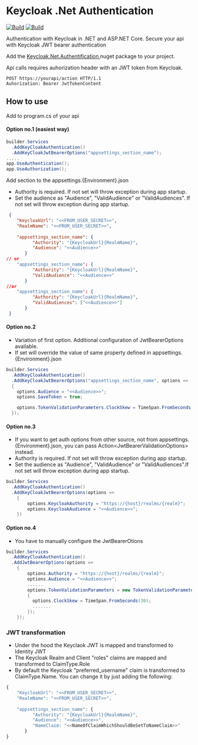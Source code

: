 # Keycloak .Net Authentication
[![Build](https://github.com/horatiu-cod/Keycloak.Net.Authentication/actions/workflows/build.yml/badge.svg?branch=main)](https://github.com/horatiu-cod/Keycloak.Net.Authentication/actions/workflows/build.yml)
[![Build](https://github.com/horatiu-cod/Keycloak.Net.Authentication/actions/workflows/codeql-analysis.yml/badge.svg?branch=main)](https://github.com/horatiu-cod/Keycloak.Net.Authentication/actions/workflows/codeql-analysis.yml)

Authentication with Keycloak in .NET and ASP.NET Core. Secure your api with Keycloak JWT bearer authentication

Add the [ Keycloak.Net.Authentification ](https://www.nuget.org/packages/Keycloak.Net.Authentication)  nuget package to your project.


Api calls requires auhorization header with an JWT token from Keycloak.
```curl
POST https://yourapi/action HTTP/1.1
Auhorization: Bearer JwtTokenContent
```

## How to use
Add to program.cs of your api
#### Option no.1 (easiest way)
```csharp
builder.Services
  .AddKeyCloakAuthentication()
  .AddKeyCloakJwtBearerOptions("appsettings_section_name");
.....
app.UseAuthentication();
app.UseAuthorization();

```
Add section to the appsettings.{Environment}.json
- Authority is required. If not set will throw exception during app startup.
- Set the audience as "Audience", "ValidAudience" or "ValidAudiences". If not set will throw exception during app startup.
```json
 {
    "KeycloakUrl": "<<FROM_USER_SECRET>>",
    "RealmName": "<<FROM_USER_SECRET>>",
    
    "appsettings_section_name": {
          "Authority": "{KeycloakUrl}{RealmName}",
          "Audience": "<<Audience>>"
       }
// or
    "appsettings_section_name": {
          "Authority": "{KeycloakUrl}{RealmName}",
          "ValidAudience": "<<Audience>>"
       }
//or
    "appsettings_section_name": {
          "Authority": "{KeycloakUrl}{RealmName}",
          "ValidAudiences": ["<<Audience>>"]
       }
 }
```
#### Option no.2 
- Variation of first option. Additional configuration of JwtBearerOptions available.
- If set will override the value of same property defined in appsettings.{Environment}.json
```csharp
builder.Services
  .AddKeyCloakAuthentication()
  .AddKeyCloakJwtBearerOptions("appsettings_section_name", options =>
  {
    options.Audience = "<<Audience>>";
    options.SaveToken = true;

    options.TokenValidationParameters.ClockSkew = TimeSpan.FromSeconds(30);
  });
```
#### Option no.3
- If you want to get auth options from other source, not from appsettings.{Environment}.json, you can pass Action\<JwtBearerValidationOptions\> instead.
- Authority is required. If not set will throw exception during app startup.
- Set the audience as "Audience", "ValidAudience" or "ValidAudiences".If not set will throw exception during app startup.
```csharp
builder.Services
  .AddKeyCloakAuthentication()
  .AddKeyCloakJwtBearerOptions(options =>
    {
        options.KeycloakAuthority = "https://{host}/realms/{realm}";
        options.KeycloakAudience = "<<Audience>>";
    })

```
#### Option no.4
- You have to manually configure the JwtBearerOtions
```csharp
builder.Services
  .AddKeyCloakAuthentication()
  .AddJwtBearerOptions(options =>
    {
        options.Authority = "https://{host}/realms/{realm}";
        options.Audience = "<<Audience>>";
        ......
        options.TokenValidationParameters = new TokenValidationParameters( options =>
        {
          options.ClockSkew = TimeSpan.FromSeconds(30);
          .......
        });
    });
```
### JWT transformation
- Under the hood the Keyclaok JWT is mapped and transformed to Identity JWT
- The Keycloak Realm and Client "roles" claims are mapped and transformed to ClaimType.Role
- By default the Keycloak "preferred_username" claim is transformed to ClaimType.Name. You can change it by just adding the following:
```js
{
    "KeycloakUrl": "<<FROM_USER_SECRET>>",
    "RealmName": "<<FROM_USER_SECRET>>",
    
    "appsettings_section_name": {
          "Authority": "{KeycloakUrl}{RealmName}",
          "Audience": "<<Audience>>",
          "NameClaim: "<<NameOfClaimWhichShouldBeSetToNameClaim>>"
       }
}
```













